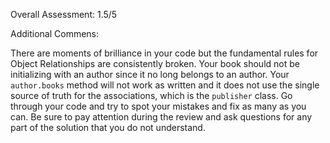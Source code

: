 Overall Assessment: 1.5/5

Additional Commens: 

There are moments of brilliance in your code but the fundamental rules for Object Relationships are consistently broken. Your book should not be initializing with an author since it no long belongs to an author. Your `author.books` method will not work as written and it does not use the single source of truth for the associations, which is the `publisher` class. Go through your code and try to spot your mistakes and fix as many as you can. Be sure to pay attention during the review and ask questions for any part of the solution that you do not understand. 